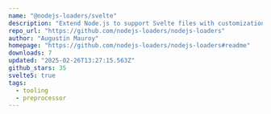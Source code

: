 ```yaml
---
name: "@nodejs-loaders/svelte"
description: "Extend Node.js to support Svelte files with customization hooks."
repo_url: "https://github.com/nodejs-loaders/nodejs-loaders"
author: "Augustin Mauroy"
homepage: "https://github.com/nodejs-loaders/nodejs-loaders#readme"
downloads: 7
updated: "2025-02-26T13:27:15.563Z"
github_stars: 35
svelte5: true
tags: 
  - tooling
  - preprocessor
---
```

